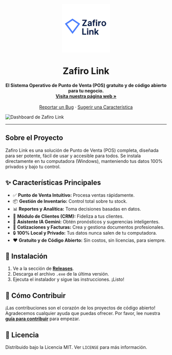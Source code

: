 <p align="center">
  <img src="banner.png" alt="Logo de Zafiro Link" width="150">
</p>

<h1 align="center">Zafiro Link</h1>

<p align="center">
  <strong>El Sistema Operativo de Punto de Venta (POS) gratuito y de código abierto para tu negocio.</strong>
  <br>
  <a href="URL_DE_TU_PAGINA_WEB"><strong>Visita nuestra página web »</strong></a>
  <br><br>
  <a href="https://github.com/anzoategui-oficial/safirolink/issues">Reportar un Bug</a>
  ·
  <a href="https://github.com/anzoategui-oficial/safirolink/issues">Sugerir una Característica</a>
</p>

![Dashboard de Zafiro Link](https://raw.githubusercontent.com/anzoategui-oficial/safirolink-web/main/assets/Dashboard.webp)

---

## Sobre el Proyecto

Zafiro Link es una solución de Punto de Venta (POS) completa, diseñada para ser potente, fácil de usar y accesible para todos. Se instala directamente en tu computadora (Windows), manteniendo tus datos 100% privados y bajo tu control.

## ✨ Características Principales

* ✅ **Punto de Venta Intuitivo:** Procesa ventas rápidamente.
* 📦 **Gestión de Inventario:** Control total sobre tu stock.
* 📊 **Reportes y Analítica:** Toma decisiones basadas en datos.
* 👥 **Módulo de Clientes (CRM):** Fideliza a tus clientes.
* 🤖 **Asistente IA Gemini:** Obtén pronósticos y sugerencias inteligentes.
* 📄 **Cotizaciones y Facturas:** Crea y gestiona documentos profesionales.
* 🔒 **100% Local y Privado:** Tus datos nunca salen de tu computadora.
* ❤️ **Gratuito y de Código Abierto:** Sin costos, sin licencias, para siempre.

## 🚀 Instalación

1.  Ve a la sección de **[Releases](https://github.com/anzoategui-oficial/safirolink/releases)**.
2.  Descarga el archivo `.exe` de la última versión.
3.  Ejecuta el instalador y sigue las instrucciones. ¡Listo!

## 🤝 Cómo Contribuir

¡Las contribuciones son el corazón de los proyectos de código abierto! Agradecemos cualquier ayuda que puedas ofrecer. Por favor, lee nuestra **[guía para contribuir](CONTRIBUTING.md)** para empezar.

## 📜 Licencia

Distribuido bajo la Licencia MIT. Ver `LICENSE` para más información.
